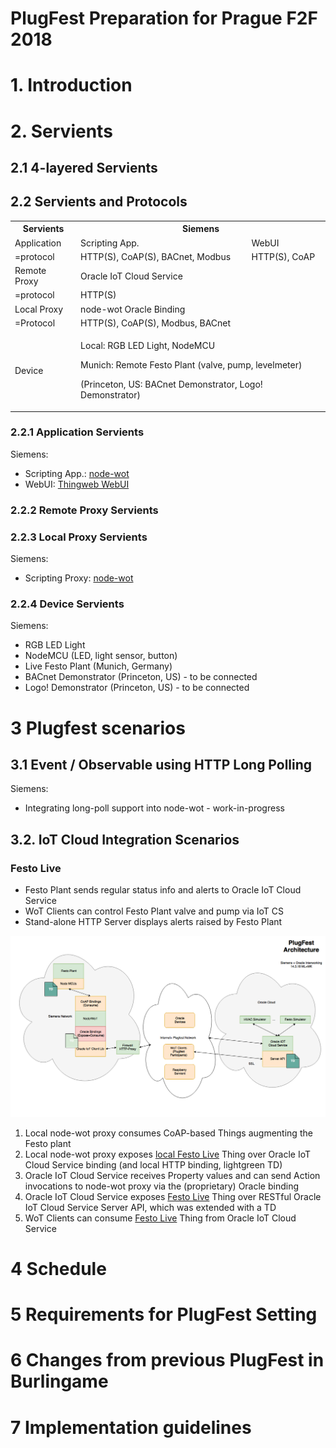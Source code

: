 # PlugFest Preparation for Prague F2F 2018

# 1. Introduction

# 2. Servients

## 2.1 4-layered Servients

## 2.2 Servients and Protocols

<table>
	<tbody>
		<tr>
			<th>Servients</th>
			<th colspan="2">Siemens</th>
		</tr>
		<tr>
			<td>Application</td>
			<td>Scripting App.</td>
			<td>WebUI</td>
		</tr>
		<tr>
			<td>=protocol</td>
			<td>HTTP(S), CoAP(S), BACnet, Modbus</td>
			<td>HTTP(S), CoAP</td>
		</tr>
		<tr>
			<td>Remote Proxy</td>
			<td colspan="2">Oracle IoT Cloud Service</td>
		</tr>
		<tr>
			<td>=protocol</td>
			<td colspan="2">HTTP(S)</td>
		</tr>
		<tr>
			<td>Local Proxy</td>
			<td colspan="2">node-wot Oracle Binding</td>
		</tr>
		<tr>
			<td>=Protocol</td>
			<td colspan="2">HTTP(S), CoAP(S), Modbus, BACnet</td>
		</tr>
		<tr>
			<td>Device</td>
			<td colspan="2">
        <p>Local: RGB LED Light, NodeMCU</p>
    		<p>Munich: Remote Festo Plant (valve, pump, levelmeter)</p>
    		<p>(Princeton, US: BACnet Demonstrator, Logo! Demonstrator)</p>
			</td>
		</tr>
	</tbody>
</table>

### 2.2.1 Application Servients

Siemens:
 - Scripting App.: [node-wot](https://github.com/thingweb/node-wot)
 - WebUI: [Thingweb WebUI](https://github.com/mkovatsc/wot-webui)

### 2.2.2 Remote Proxy Servients

### 2.2.3 Local Proxy Servients

Siemens:
 - Scripting Proxy: [node-wot](https://github.com/thingweb/node-wot)

### 2.2.4 Device Servients

Siemens:
 - RGB LED Light
 - NodeMCU (LED, light sensor, button)
 - Live Festo Plant (Munich, Germany)
 - BACnet Demonstrator (Princeton, US) - to be connected
 - Logo! Demonstrator (Princeton, US) - to be connected

# 3 Plugfest scenarios

## 3.1 Event / Observable using HTTP Long Polling

Siemens:
 - Integrating long-poll support into node-wot - work-in-progress

## 3.2. IoT Cloud Integration Scenarios

### Festo Live
- Festo Plant sends regular status info and alerts to Oracle IoT Cloud Service
- WoT Clients can control Festo Plant valve and pump via IoT CS
- Stand-alone HTTP Server displays alerts raised by Festo Plant

<img src="images/plugfest-prague-2018-siemens-festolive.png"/>

1. Local node-wot proxy consumes CoAP-based Things augmenting the Festo plant
2. Local node-wot proxy exposes [local Festo Live](https://github.com/w3c/wot/blob/master/plugfest/2018-prague/TDs/SiemensTDs/FestoLive_TD.jsonld) Thing over Oracle IoT Cloud Service binding (and local HTTP binding, lightgreen TD)
3. Oracle IoT Cloud Service receives Property values and can send Action invocations to node-wot proxy via the (proprietary) Oracle binding
4. Oracle IoT Cloud Service exposes [Festo Live](https://github.com/w3c/wot/blob/master/plugfest/2018-prague/TDs/SiemensTDs/FestoLive.jsonld) Thing over RESTful Oracle IoT Cloud Service Server API, which was extended with a TD
5. WoT Clients can consume [Festo Live](https://github.com/w3c/wot/blob/master/plugfest/2018-prague/TDs/SiemensTDs/FestoLive.jsonld) Thing from Oracle IoT Cloud Service

# 4 Schedule

# 5 Requirements for PlugFest Setting

# 6 Changes from previous PlugFest in Burlingame

# 7 Implementation guidelines
